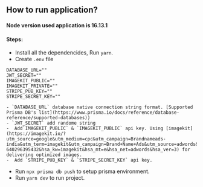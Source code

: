 ## How to run application?

#### Node version used application is 16.13.1

#### Steps:

- Install all the dependencides, Run `yarn`.
- Create `.env` file

```
DATABASE_URL=""
JWT_SECRET=""
IMAGEKIT_PUBLIC=""
IMAGEKIT_PRIVATE=""
STRIPE_PUB_KEY=""
STRIPE_SECRET_KEY=""

- `DATABASE_URL` database native connection string format. [Supported Prisma DB's list](https://www.prisma.io/docs/reference/database-reference/supported-databases))
- `JWT_SECRET` add randome string
-  Add`IMAGEKIT_PUBLIC` & `IMAGEKIT_PUBLIC` api key. Using [imagekit](https://imagekit.io/?utm_source=google&utm_medium=cpc&utm_campaign=Brandnameads-india&utm_term=imagekit&utm_campaign=Brand+Name+Ads&utm_source=adwords&utm_medium=ppc&hsa_acc=2507416747&hsa_cam=1407280992&hsa_grp=60918468128&hsa_ad=269886892782&hsa_src=g&hsa_tgt=kwd-640296395432&hsa_kw=imagekit&hsa_mt=e&hsa_net=adwords&hsa_ver=3) for delivering optimized images.
-  Add `STRIPE_PUB_KEY` & `STRIPE_SECRET_KEY` api key.

```

- Run `npx prisma db push` to setup prisma environment.
- Run `yarn dev` to run project.
